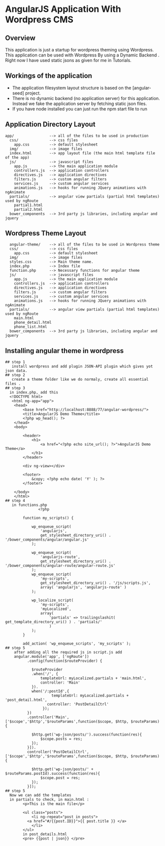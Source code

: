 # AngularJS  Application With Wordpress CMS

## Overview

This application is just a startup for wordpress theming using Wordpress. This application can be used
with Wordpress By using a Dynamic Backend . Right now I have used static jsons as given for me in 
Tutorials.


## Workings of the application

- The application filesystem layout structure is based on the [angular-seed] project.
- There is no dynamic backend (no application server) for this application. Instead we fake the
  application server by fetching static json files.
- If you have node installed you can just run the npm start file to run




## Application Directory Layout

    app/                --> all of the files to be used in production
      css/              --> css files
        app.css         --> default stylesheet
      img/              --> image files
      index.html        --> app layout file (the main html template file of the app)
      js/               --> javascript files
        app.js          --> the main application module
        controllers.js  --> application controllers
        directives.js   --> application directives
        filters.js      --> custom angular filters
        services.js     --> custom angular services
        animations.js   --> hooks for running JQuery animations with ngAnimate
      partials/         --> angular view partials (partial html templates) used by ngRoute
        partial1.html
        partial2.html
      bower_components  --> 3rd party js libraries, including angular and jquery
      
 ## Wordpress Theme Layout

      angular-theme/    --> all of the files to be used in Wordpress theme
      css/              --> css files
        app.css         --> default stylesheet
      img/              --> image files
      styles.css        --> Main theme name.
      index.php         --> Index file
      function.php      --> Necessary functions for angular theme
      js/               --> javascript files
        app.js          --> the main application module
        controllers.js  --> application controllers
        directives.js   --> application directives
        filters.js      --> custom angular filters
        services.js     --> custom angular services
        animations.js   --> hooks for running JQuery animations with ngAnimate
      partials/         --> angular view partials (partial html templates) used by ngRoute
        main.html
        phone_detail.html
        phone_list.html
      bower_components  --> 3rd party js libraries, including angular and jquery     

## Installing angular theme in wordpress
    
    ## step 1
       install wordpress and add plugin JSON-API plugin which gives yot json data.
    ## step 2
       create a theme folder like we do normaly, create all essential files .
    ## step 3 
      in index.php, add this
      <!DOCTYPE html>
       <html ng-app="app">
        <head>
        	<base href="http://localhost:8888/77/angular-wordpress/">
        	<title>AngularJS Demo Theme</title>
        	<?php wp_head(); ?>
        </head>
        <body>
         
        	<header>
        		<h1>
        			<a href="<?php echo site_url(); ?>">AngularJS Demo Theme</a>
        		</h1>
        	</header>
         
        	<div ng-view></div>
         
        	<footer>
        		&copy; <?php echo date( 'Y' ); ?>
        	</footer>
         
        </body>
        </html>
    ## step 4
       in functions.php
                   <?php
            
            function my_scripts() {
            	
            	wp_enqueue_script(
            		'angularjs',
            		get_stylesheet_directory_uri() . '/bower_components/angular/angular.js'
            	);
            
            	wp_enqueue_script(
            		'angularjs-route',
            		get_stylesheet_directory_uri() . '/bower_components/angular-route/angular-route.js'
            	);
            	wp_enqueue_script(
            		'my-scripts',
            		get_stylesheet_directory_uri() . '/js/scripts.js',
            		array( 'angularjs', 'angularjs-route' )
            	);
            
            	wp_localize_script(
            		'my-scripts',
            		'myLocalized',
            		array(
            			'partials' => trailingslashit( get_template_directory_uri() ) . 'partials/'
            			)
            	);
            }
            
            add_action( 'wp_enqueue_scripts', 'my_scripts' );
    ## step 5
        after adding all the required js in script.js add
        angular.module('app', ['ngRoute'])
              .config(function($routeProvider) {
              	
              	$routeProvider
              	.when('/', {
              		templateUrl: myLocalized.partials + 'main.html',
              		controller: 'Main'
              	}). 
              	when('/:postId',{
                	 	 templateUrl: myLocalized.partials + 'post_detail.html',
                       controller: 'PostDetailCtrl'
                	 });
              })
              .controller('Main', ['$scope','$http','$routeParams',function($scope, $http, $routeParams) {
              	
              	$http.get('wp-json/posts/').success(function(res){
              		$scope.posts = res;
              	});
              }]).
              controller('PostDetailCtrl', ['$scope','$http','$routeParams',function($scope, $http, $routeParams) {
              	
              	$http.get('wp-json/posts/' + $routeParams.postId).success(function(res){
              		$scope.post = res;
              	});
              }]);
    ## step 5 
      Now we can add the templates
      in partials to check, in main.html :
            <p>This is the main file</p>

            <ul class="posts">
            	<li ng-repeat="post in posts">
              <a href="#/{{post.ID}}">{{ post.title }} </a>		
            	</li>
            </ul>
            in post_details.html
            <pre> {{post | json}} </pre>

